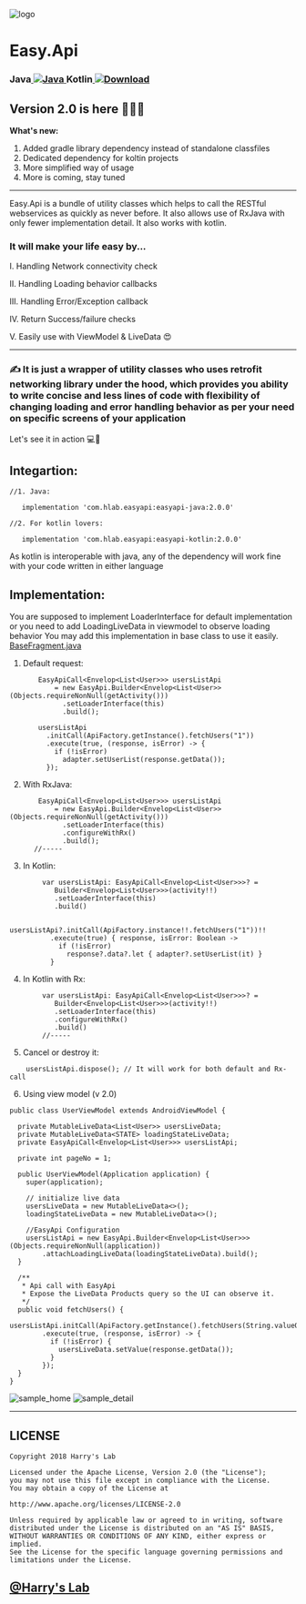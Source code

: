 ![logo](https://i.imgur.com/ZZMVI7S.png)

# Easy.Api
### Java[ ![Java](https://api.bintray.com/packages/harintrivedi/Easy.Api/EasyApi-Java/images/download.svg) ](https://bintray.com/harintrivedi/Easy.Api/EasyApi-Java/_latestVersion)    Kotlin[ ![Download](https://api.bintray.com/packages/harintrivedi/Easy.Api/EasyApi-Kotlin/images/download.svg) ](https://bintray.com/harintrivedi/Easy.Api/EasyApi-Kotlin/_latestVersion)


## Version 2.0 is here 🎉🌟🤟

**What's new:**
1. Added gradle library dependency instead of standalone classfiles
2. Dedicated dependency for koltin projects
3. More simplified way of usage
4. More is coming, stay tuned

***

Easy.Api is a bundle of utility classes which helps to call the RESTful webservices as quickly as never before. It also allows use of RxJava with only fewer implementation detail. It also works with kotlin.


### It will make your life easy by...

I. Handling Network connectivity check

II. Handling Loading behavior callbacks

III. Handling Error/Exception callback

IV. Return Success/failure checks

V. Easily use with ViewModel & LiveData 😍


***

###  ✍️ It is just a wrapper of utility classes who uses retrofit networking library under the hood, which provides you ability to write concise and less lines of code with flexibility of changing loading and error handling behavior as per your need on specific screens of your application

Let's see it in action 💻📲

## **Integartion:**

````
//1. Java:

   implementation 'com.hlab.easyapi:easyapi-java:2.0.0'

//2. For kotlin lovers:

   implementation 'com.hlab.easyapi:easyapi-kotlin:2.0.0'

````
As kotlin is interoperable with java, any of the dependency will work fine with your code written in either language

## **Implementation:**

You are supposed to implement LoaderInterface for default implementation
  or
you need to add LoadingLiveData in viewmodel to observe loading behavior
You may add this implementation in base class to use it easily. 
[BaseFragment.java](https://github.com/HarinTrivedi/Easy.Api/blob/master/android/src/main/java/com/hlabexmaples/easyapi/ui/base/BaseFragment.java)


1. Default request:

````
       EasyApiCall<Envelop<List<User>>> usersListApi 
           = new EasyApi.Builder<Envelop<List<User>>(Objects.requireNonNull(getActivity()))
             .setLoaderInterface(this)
             .build();

       usersListApi
         .initCall(ApiFactory.getInstance().fetchUsers("1"))
         .execute(true, (response, isError) -> {
           if (!isError)
             adapter.setUserList(response.getData());
         });

````

2. With RxJava:

````
       EasyApiCall<Envelop<List<User>>> usersListApi 
           = new EasyApi.Builder<Envelop<List<User>>(Objects.requireNonNull(getActivity()))
             .setLoaderInterface(this)
             .configureWithRx()
             .build();
      //-----

````

3. In Kotlin:

````
        var usersListApi: EasyApiCall<Envelop<List<User>>>? =
           Builder<Envelop<List<User>>>(activity!!)
           .setLoaderInterface(this)
           .build()

        usersListApi?.initCall(ApiFactory.instance!!.fetchUsers("1"))!!
          .execute(true) { response, isError: Boolean ->
            if (!isError)
              response?.data?.let { adapter?.setUserList(it) }
          }
````

4. In Kotlin with Rx:

````
        var usersListApi: EasyApiCall<Envelop<List<User>>>? =
           Builder<Envelop<List<User>>>(activity!!)
           .setLoaderInterface(this)
           .configureWithRx()
           .build()
        //-----

````

5. Cancel or destroy it:

````
    usersListApi.dispose(); // It will work for both default and Rx-call

````

6. Using view model (v 2.0)

````
public class UserViewModel extends AndroidViewModel {

  private MutableLiveData<List<User>> usersLiveData;
  private MutableLiveData<STATE> loadingStateLiveData;
  private EasyApiCall<Envelop<List<User>>> usersListApi;

  private int pageNo = 1;

  public UserViewModel(Application application) {
    super(application);

    // initialize live data
    usersLiveData = new MutableLiveData<>();
    loadingStateLiveData = new MutableLiveData<>();

    //EasyApi Configuration
    usersListApi = new EasyApi.Builder<Envelop<List<User>>>(Objects.requireNonNull(application))
        .attachLoadingLiveData(loadingStateLiveData).build();
  }

  /**
   * Api call with EasyApi
   * Expose the LiveData Products query so the UI can observe it.
   */
  public void fetchUsers() {
    usersListApi.initCall(ApiFactory.getInstance().fetchUsers(String.valueOf(pageNo)))
        .execute(true, (response, isError) -> {
          if (!isError) {
            usersLiveData.setValue(response.getData());
          }
        });
  }
}
````


![sample_home](https://i.imgur.com/rWhZXsv.png)
![sample_detail](https://i.imgur.com/4iU4ZrI.png)

***

## LICENSE
````
Copyright 2018 Harry's Lab

Licensed under the Apache License, Version 2.0 (the "License");
you may not use this file except in compliance with the License.
You may obtain a copy of the License at

http://www.apache.org/licenses/LICENSE-2.0

Unless required by applicable law or agreed to in writing, software
distributed under the License is distributed on an "AS IS" BASIS,
WITHOUT WARRANTIES OR CONDITIONS OF ANY KIND, either express or implied.
See the License for the specific language governing permissions and
limitations under the License.
````
## [@Harry's Lab](https://github.com/HarinTrivedi)
